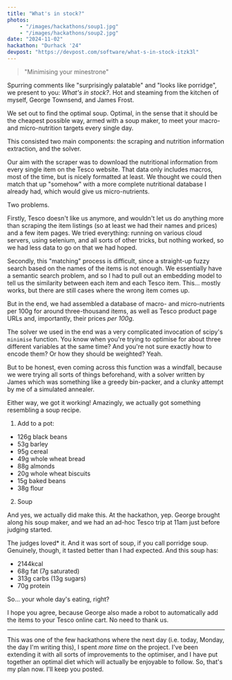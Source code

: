 ```yaml
---
title: "What's in stock?"
photos:
    - "/images/hackathons/soup1.jpg"
    - "/images/hackathons/soup2.jpg"
date: "2024-11-02"
hackathon: "Durhack '24"
devpost: "https://devpost.com/software/what-s-in-stock-itzk3l"
---
```


> "Minimising your minestrone"

Spurring comments like "surprisingly palatable" and "looks like porridge", we present to you: *What's in stock?*. Hot and steaming from the kitchen of myself, George Townsend, and James Frost.

We set out to find the optimal soup. Optimal, in the sense that it should be the cheapest possible way, armed with a soup maker, to meet your macro- and micro-nutrition targets every single day.

This consisted two main components: the scraping and nutrition information extraction, and the solver.

Our aim with the scraper was to download the nutritional information from every single item on the Tesco website. That data only includes macros, most of the time, but is nicely formatted at least. We thought we could then match that up "somehow" with a more complete nutritional database I already had, which would give us micro-nutrients.

Two problems.

Firstly, Tesco doesn't like us anymore, and wouldn't let us do anything more than scraping the item listings (so at least we had their names and prices) and a few item pages. We tried everything: running on various cloud servers, using selenium, and all sorts of other tricks, but nothing worked, so we had less data to go on that we had hoped.

Secondly, this "matching" process is difficult, since a straight-up fuzzy search based on the names of the items is not enough. We essentially have a semantic search problem, and so I had to pull out an embedding model to tell us the similarity between each item and each Tesco item. This... mostly works, but there are still cases where the wrong item comes up.

But in the end, we had assembled a database of macro- and micro-nutrients per 100g for around three-thousand items, as well as Tesco product page URLs and, importantly, their prices *per 100g*.

The solver we used in the end was a very complicated invocation of scipy's `minimise` function. You know when you're trying to optimise for about three different variables at the same time? And you're not sure exactly how to encode them? Or how they should be weighted? Yeah.

But to be honest, even coming across this function was a windfall, because we were trying all sorts of things beforehand, with a solver written by James which was something like a greedy bin-packer, and a clunky attempt by me of a simulated annealer.

Either way, we got it working! Amazingly, we actually got something resembling a soup recipe.

 1. Add to a pot:
   - 126g black beans
   - 53g barley
   - 95g cereal
   - 49g whole wheat bread
   - 88g almonds
   - 20g whole wheat biscuits
   - 15g baked beans
   - 38g flour
 2. Soup

And yes, we actually did make this. At the hackathon, yep. George brought along his soup maker, and we had an ad-hoc Tesco trip at 11am just before judging started.

The judges loved* it. And it was sort of soup, if you call porridge soup. Genuinely, though, it tasted better than I had expected. And this soup has:

 - 2144kcal
 - 68g fat (7g saturated)
 - 313g carbs (13g sugars)
 - 70g protein

So... your whole day's eating, right?

I hope you agree, because George also made a robot to automatically add the items to your Tesco online cart. No need to thank us.

---

This was one of the few hackathons where the next day (i.e. today, Monday, the day I'm writing this), I spent *more time* on the project. I've been extending it with all sorts of improvements to the optimiser, and I have put together an optimal diet which will actually be enjoyable to follow. So, that's my plan now. I'll keep you posted.